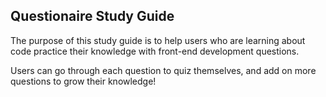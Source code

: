 ## Questionaire Study Guide

The purpose of this study guide is to help users who are learning about code practice their knowledge with front-end development questions.

Users can go through each question to quiz themselves, and add on more questions to grow their knowledge!
